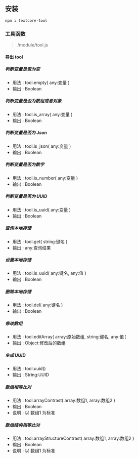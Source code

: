 ## 安装
```
npm i textcore-tool
```

### 工具函数
> /module/tool.js
#### 导出 tool
##### 判断变量是否为空
- 用法 : tool.empty( any:变量 )
- 输出 : Boolean
##### 判断变量是否为数组或者对象
- 用法 : tool.is_array( any:变量 )
- 输出 : Boolean
##### 判断变量是否为 Json
- 用法 : tool.is_json( any:变量 )
- 输出 : Boolean
##### 判断变量是否为数字
- 用法 : tool.is_number( any:变量 )
- 输出 : Boolean
##### 判断变量是否为 UUID
- 用法 : tool.is_uuid( any:变量 )
- 输出 : Boolean
##### 查询本地存储
- 用法 : tool.get( string:键名 )
- 输出 : any:查询结果
##### 设置本地存储
- 用法 : tool.is_uuid( any:键名, any:值 )
- 输出 : Boolean
##### 删除本地存储
- 用法 : tool.del( any:键名 )
- 输出 : Boolean
##### 修改数组
- 用法 : tool.editArray( array:原始数组, string:键名, any:值 )
- 输出 : Object:修改后的数组
##### 生成 UUID
- 用法 : tool.uuid()
- 输出 : String:UUID
##### 数组相等比对
- 用法 : tool.arrayContrast( array:数组1, array:数组2 )
- 输出 : Boolean
- 说明 : 以 数组1 为标准
##### 数组结构相等比对
- 用法 : tool.arrayStructureContrast( array:数组1, array:数组2 )
- 输出 : Boolean
- 说明 : 以 数组1 为标准